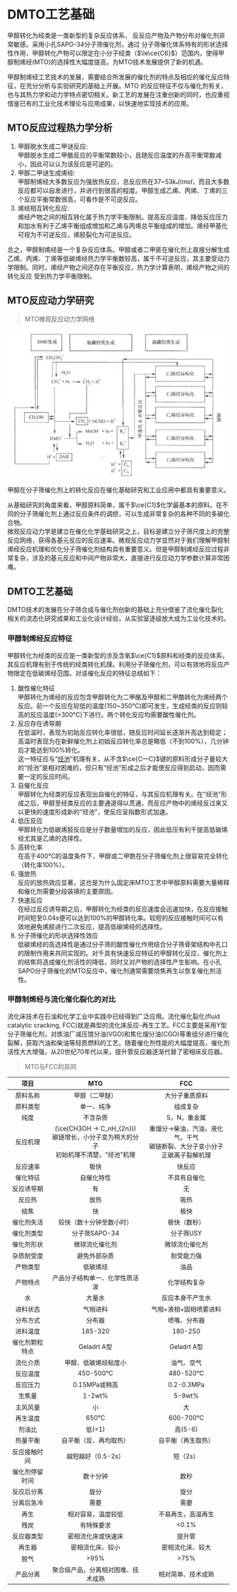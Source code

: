 # DMTO工艺基础

甲醇转化为经类是一类新型的复杂反应体系， 反反应产物及产物分布对催化剂非常敏感。采用小孔SAPO-34分子筛催化剂，通过
分子筛催化体系特有的形状选择性作用，甲醇转化产物可以限定在小分子经类（$\le\ce{C6}$）范围内，使得甲醇制烯经(MTO)的选择性大幅度提高，为MTO技术发展提供了新的机遇。       

甲醇制烯经工艺技术的发展，需要结合所发展的催化剂的特点及相应的催化反应特征，在充分分析与实验研究的基础上开展。MTO 的反应特征不仅与催化剂有关，也与其热力学和动力学特点密切相关。新工艺的发展在注重创新的同时，也应重视借鉴已有的工业化技术理论与应用成果，以快速地实现技术的应用。      

## MTO反应过程热力学分析

1. 甲醇脱水生成二甲谜反应:      
   甲醇脱水生成二甲酪反应的平衡常数较小，且随反应温度的升高平衡常数减小，因此可以认为该反应是可逆的。       
2. 甲醇二甲谜生成烯经:      
   甲醇制烯经大多数反应为强放热反应，总反应热在37~53$kJ/mol$，而且大多数反应都可以自发进行，并进行到很高的程度。甲醇生成乙烯、丙烯、丁烯的三个反应平衡常数很高，可看作是不可逆反应。    
3. 烯经相互转化反应:    
   烯经产物之间的相互转化属于热力学平衡限制。提高反应温度、降低反应压力和加水有利于乙烯平衡组成增加和乙烯与丙烯总平衡组成的增加。烯经甲基化可视为不可逆反应，烯胫裂化为可逆反应。   
   
总之，甲醇制烯经是一个复杂反应体系。甲醇或者二甲匪在催化剂上直接分解生成乙烯、丙烯、丁烯等低碳烯经热力学平衡数较高，属千不可逆反应，其主要受动力学限制。同时，烯经产物之间还存在平衡反应，热力学计算表明，烯经产物之间的转化反应
受到热力学平衡限制。    

## MTO反应动力学研究

> MTO微观反应动力学网络    

![MTO微观反应动力学网络](img\MTO微观反应动力学网络.PNG)     

甲醇在分子筛催化剂上的转化反应在催化基础研究和工业应用中都具有重要意义。    

从基础研究的角度来看，甲醇原料简单，属千$\ce{C1}$化学最基本的原料。在不同的分子筛催化剂上通过反应条件的调控，可以生成非常复杂的各种不同的多碳化合物。   
微观反应动力学是建立在催化化学基础研究之上，目标是建立分子筛尺度上的完整反应网络，获得各基元反应的反应速率。微观反应动力学显然对于我们理解甲醇制烯经反应机理和优化分子筛催化剂结构具有重要意义。但是甲醇制烯经反应过程非常复杂，涉及的基元反应和中间产物非常大，直接进行反应动力学参数计算非常困难。        


## DMTO工艺基础
DMTO技术的发展在分子筛合成与催化剂创新的基础上充分借鉴了流化催化裂化相关的流态化研究成果和工业化设计经验，从实验室逐级放大成为工业化技术的。    

### 甲醇制烯经反应特征
甲醇转化为经类的反应是一类新型的涉及含氧$\ce{C1}$原料和经类的反应体系，其反应机理有别于传统的经类转化机理。利用分子筛催化剂，可以有效地将反应产物限定在低碳烯经范围。对该催化反应的特征总结如下：   

1. 酸性催化特征     
    甲醇转化为烯经的反应包含甲醇转化为二甲酪及甲醇和二甲酷转化为烯经两个反应。前一个反应在较低的温度(150~350&deg;C)即可发生，生成经类的反应则较高的反应温度(&gt;300&deg;C)下进行。两个转化反应均需要酸性催化剂。     
2. 反应存在诱导期   
    在低温时，表现为初始反应转化率很低，随反应时间延长逐渐升高达到稳定；高温时表现为在新鲜催化剂上初始反应转化率总是略低（不到100%），几分钟后才能达到100%转化。       
    这一特征应与“[烃池](Mechanism.md#_4)”机理有关，从不含$\ce{C—C}$键的原料形成分子量较大的“烃池”是相对困难的，但只有“烃池”形成之后才能使反应得到启动，因而需要一定的反应时间。      
3. 自催化反应   
    甲醇转化为经类的反应表现出自催化的特征，与其反应机理有关。在“烃池”形成之后，甲醇至经类反应的主要通道得以贯通，而反应产物中的烯经反过来又以更快的速度形成新的“烃池”，使反应呈指数形式加速。      
4. 低压反应     
    甲醇转化为低碳烯胫反应是分子数量增加的反应，因此低压有利千提高低碳烯经尤其是乙烯的选择性。      
5. 高转化率     
    在高于400&deg;C的温度条件下，甲醇或二甲酰在分子筛催化剂上很容易完全转化（转化率100%）。     
6. 强放热   
    反应的放热效应显著，这也是为什么固定床MTO工艺中甲醇原料需要大量稀释和催化剂需要分段装填的主要原因。    
7. 快速反应     
    在经过反应诱导期之后，甲醇转化为经类的反应速度会迅速加快，在反应接触时间短至0.04s便可以达到100%的甲醇转化率。较短的反应接触时间可以有效地避免烯胫进行二次反应，提高低碳烯经的选择性。   
8. 分子筛催化的形状选择性效应   
    低碳烯经的高选择性是通过分子筛的酸性催化作用结合分子筛骨架结构中孔口的限制作用来共同实现的。对千具有快速反应特征的甲醇转化反应，催化剂上的结焦将造成催化剂活性的降低，同时又对产物的选择性产生影响。在小孔SAPO分子筛催化的MTO反应中，催化剂通常需要烧焦再生以恢复催化剂活性。      


### 甲醇制烯经与流化催化裂化的对比
流化床技术在石油和化学工业中实践中已经得到广泛应用。流化催化裂化(fluid catalytic cracking, FCC)就是典型的流化床反应-再生工艺。FCC主要是采用Y型分子筛催化剂，对炼油厂减压馆分油(VGO)和焦化熘分油(CGO)等重组分进行催化裂解，获取汽油和柴油等轻质燃料的工艺。随着催化剂性能的大幅度提高，催化剂活性大大增强，从20世纪70年代以来，提升管反应器逐渐代替了密相床反应器。      

> MTO与FCC的异同      


|      项目      |                                             MTO                                             |                                             FCC                                             |
| :------------: | :-----------------------------------------------------------------------------------------: | :-----------------------------------------------------------------------------------------: |
|    原料名称    |                                       甲醇（二甲醚）                                        |                                       大分子重质原料                                        |
|    原料类型    |                                         单一、纯净                                          |                                          组成复杂                                           |
|      纯度      |                                          不含杂质                                           |                                        S，N，重金属                                         |
|    反应机理    | \(\ce{CH3OH -> C_nH_{2n}}\)<br>碳链增长，小分子变为稍大的分子<br>初始机理不清楚，“烃池”机理 | 重熘分$\rightarrow$柴油，汽油，液化气，干气<br>碳链断裂、大分子变小分子<br>正碳离子裂解机理 |
|    反应速率    |                                            极快                                             |                                           快反应                                            |
|    催化特征    |                                         自催化特性                                          |                                        不具有自催化                                         |
|   反应诱导期   |                                             有                                              |                                             无                                              |
|     反应热     |                                            放热                                             |                                            吸热                                             |
|      结焦      |                                             快                                              |                                            极快                                             |
|   催化剂失活   |                                  较快（数十分钟至数小时）                                   |                                        极快（数秒）                                         |
|   催化剂类型   |                                        分子筛SAPO-34                                        |                                          分子筛USY                                          |
|   催化剂形状   |                                       微球流化催化剂                                        |                                       微球流化催化剂                                        |
|   杂质耐受度   |                                        避免外部杂质                                         |                                         耐受能力强                                          |
|    产物类型    |                                          低碳烯烃                                           |                                            油品                                             |
|    产物特点    |                               产品分子结构单一、化学性质活泼                                |                                        化学结构复杂                                         |
|       水       |                                           大量水                                            |                                      反应本身不产生水                                       |
|    进料状态    |                                          气相进料                                           |                                   气相+液相+固相喷雾进料                                    |
|    分布方式    |                                           分布器                                            |                                        喷嘴、分布器                                         |
|    进料温度    |                                           185-320                                           |                                           180-250                                           |
| 催化剂颗粒特点 |                                         Geladrt A型                                         |                                         Geladrt A型                                         |
|    流化介质    |                                    甲醇、低碳烯烃粘度小                                     |                                         油气、空气                                          |
|    反应温度    |                                        450-500&deg;C                                        |                                        480-520&deg;C                                        |
|    反应压力    |                                        0.15MPa或稍高                                        |                                         0.2-0.3MPa                                          |
|     生焦量     |                                           1-2wt%                                            |                                           5-9wt%                                            |
|    主风风量    |                                             小                                              |                                             大                                              |
|    再生温度    |                                          650&deg;C                                          |                                        600-700&deg;C                                        |
|     剂油比     |                                            低(<1)                                             |                                            高(5-6)                                            |
|    热量平衡    |                                   自平衡（反、再均取热）                                    |                                     自平衡（再生取热）                                      |
|  反应接触时间  |                                     越短越好（0.5-2s）                                      |                                          短（2s）                                           |
| 催化剂停留时间 |                                          数十分钟                                           |                                            数秒                                             |
|   反应后分离   |                                            旋分                                             |                                            旋分                                             |
|   分离后急冷   |                                            需要                                             |                                            需要                                             |
|      再生      |                                     相对容易，温度较低                                      |                                     不易再生，高温再生                                      |
|      残炭      |                                         有特殊要求                                          |                                            <0.1%                                            |
|   反应器类型   |                                     密相流化床或快速床                                      |                                           提升管                                            |
|     再生器     |                                      密相流化床、较小                                       |                                      密相流化床、较大                                       |
|      脱气      |                                            >95%                                             |                                            >75%                                             |
|    产品分离    |                             聚合级产品，分离相对困难、技术成熟                              |                                     相对简单、技术成熟                                      |




